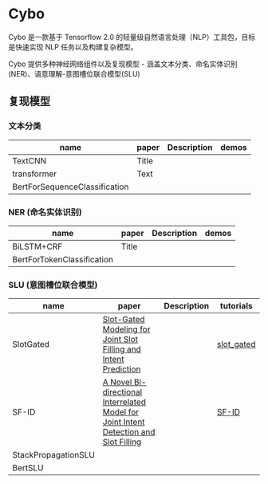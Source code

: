 # Cybo

Cybo 是一款基于 Tensorflow 2.0 的轻量级自然语言处理（NLP）工具包，目标是快速实现 NLP 任务以及构建复杂模型。

Cybo 提供多种神经网络组件以及复现模型 - 涵盖文本分类、命名实体识别(NER)、语意理解-意图槽位联合模型(SLU)

## 复现模型

### 文本分类

| name                          | paper | Description | demos |
| ----------------------------- | ----- | ----------- | ----- |
| TextCNN                       | Title |             |       |
| transformer                   | Text  |             |       |
| BertForSequenceClassification |       |             |       |

### NER (命名实体识别)

| name                       | paper | Description | demos |
| -------------------------- | ----- | ----------- | ----- |
| BiLSTM+CRF                 | Title |             |       |
| BertForTokenClassification |       |             |       |

### SLU (意图槽位联合模型)

| name                | paper | Description | tutorials |
| ------------------- | ----- | ----------- | ----- |
| SlotGated           | [Slot-Gated Modeling for Joint Slot Filling and Intent Prediction](https://www.aclweb.org/anthology/N18-2118.pdf) |             | [slot_gated](https://github.com/bo-ke/cybo/tree/master/tutorials/slu/slot_gated)|
| SF-ID               |  [A Novel Bi-directional Interrelated Model for Joint Intent Detection and Slot Filling](https://arxiv.org/pdf/1907.00390v1.pdf)     |       | [SF-ID](https://github.com/bo-ke/cybo/tree/master/tutorials/slu/sf_id)      |
| StackPropagationSLU |       |             |       |
| BertSLU             |
